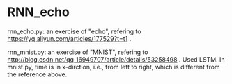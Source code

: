 # RNN_echo  
rnn_echo.py: an exercise of "echo", refering to https://yq.aliyun.com/articles/177529?t=t1 .  
  
rnn_mnist.py: an exercise of "MNIST", refering to http://blog.csdn.net/qq_16949707/article/details/53258498 . Used LSTM.
In mnist.py, time is in x-dirction, i.e., from left to right, which is different from the reference above.
